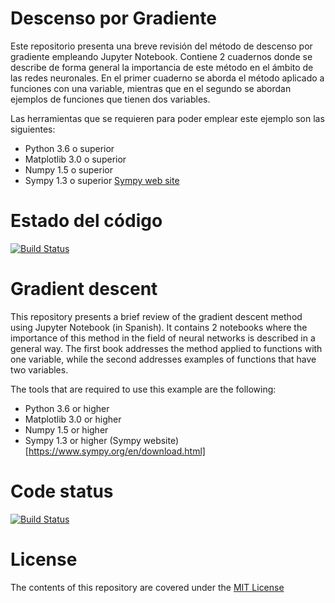# Descenso por Gradiente
Este repositorio presenta una breve revisión del método de descenso por gradiente empleando Jupyter Notebook. Contiene 2 cuadernos donde se describe de forma general la importancia de este método en el ámbito de las redes neuronales. En el primer cuaderno se aborda el método aplicado a funciones con una variable, mientras que en el segundo se abordan ejemplos de funciones que tienen dos variables.

Las herramientas que se requieren para poder emplear este ejemplo son las siguientes:

* Python 3.6 o superior
* Matplotlib 3.0 o superior
* Numpy 1.5 o superior
* Sympy 1.3 o superior [Sympy web site](https://www.sympy.org/en/download.html)

# Estado del código
[![Build Status](https://secure.travis-ci.org/joshwnj/inline-docs.png)](http://travis-ci.org/joshwnj/inline-docs)


# Gradient descent
This repository presents a brief review of the gradient descent method using Jupyter Notebook (in Spanish). It contains 2 notebooks where the importance of this method in the field of neural networks is described in a general way. The first book addresses the method applied to functions with one variable, while the second addresses examples of functions that have two variables.

The tools that are required to use this example are the following:

* Python 3.6 or higher
* Matplotlib 3.0 or higher
* Numpy 1.5 or higher
* Sympy 1.3 or higher (Sympy website) [https://www.sympy.org/en/download.html]

# Code status
[![Build Status](https://secure.travis-ci.org/joshwnj/inline-docs.png)](http://travis-ci.org/joshwnj/inline-docs)

# License
The contents of this repository are covered under the [MIT License](LICENSE)
